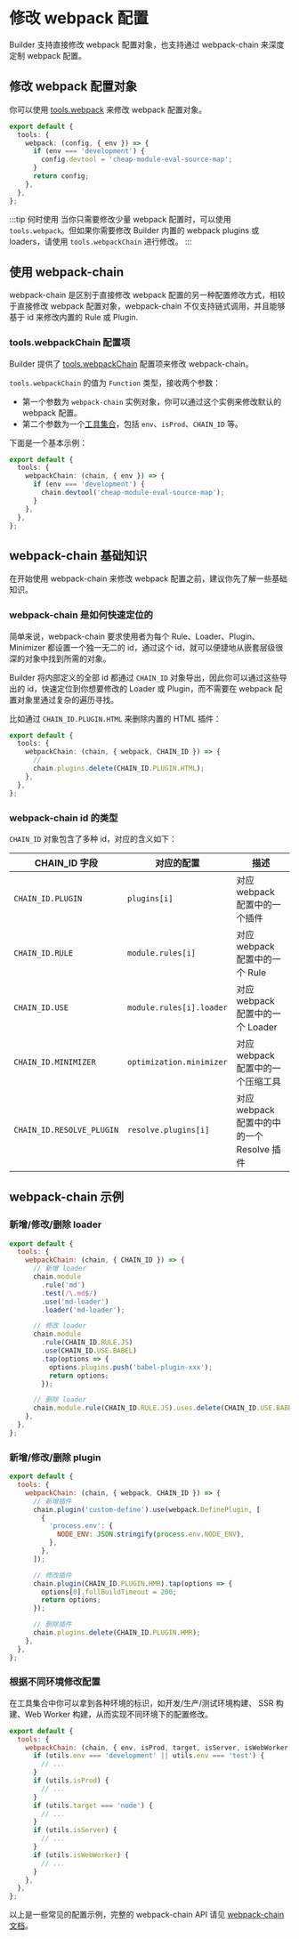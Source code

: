 # 修改 webpack 配置

Builder 支持直接修改 webpack 配置对象，也支持通过 webpack-chain 来深度定制 webpack 配置。

## 修改 webpack 配置对象

你可以使用 [tools.webpack](/api/config-tools.html#toolswebpack) 来修改 webpack 配置对象。

```ts
export default {
  tools: {
    webpack: (config, { env }) => {
      if (env === 'development') {
        config.devtool = 'cheap-module-eval-source-map';
      }
      return config;
    },
  },
};
```

:::tip 何时使用
当你只需要修改少量 webpack 配置时，可以使用 `tools.webpack`。但如果你需要修改 Builder 内置的 webpack plugins 或 loaders，请使用 `tools.webpackChain` 进行修改。
:::

## 使用 webpack-chain

webpack-chain 是区别于直接修改 webpack 配置的另一种配置修改方式，相较于直接修改 webpack 配置对象，webpack-chain 不仅支持链式调用，并且能够基于 id 来修改内置的 Rule 或 Plugin.

### tools.webpackChain 配置项

Builder 提供了 [tools.webpackChain](/api/config-tools.html#toolswebpackchain) 配置项来修改 webpack-chain。

`tools.webpackChain` 的值为 `Function` 类型，接收两个参数：

- 第一个参数为 `webpack-chain` 实例对象，你可以通过这个实例来修改默认的 webpack 配置。
- 第二个参数为一个[工具集合](/api/config-tools.html#工具集合-2)，包括 `env`、`isProd`、`CHAIN_ID` 等。

下面是一个基本示例：

```ts
export default {
  tools: {
    webpackChain: (chain, { env }) => {
      if (env === 'development') {
        chain.devtool('cheap-module-eval-source-map');
      }
    },
  },
};
```

## webpack-chain 基础知识

在开始使用 webpack-chain 来修改 webpack 配置之前，建议你先了解一些基础知识。

### webpack-chain 是如何快速定位的

简单来说，webpack-chain 要求使用者为每个 Rule、Loader、Plugin、Minimizer 都设置一个独一无二的 id，通过这个 id，就可以便捷地从嵌套层级很深的对象中找到所需的对象。

Builder 将内部定义的全部 id 都通过 `CHAIN_ID` 对象导出，因此你可以通过这些导出的 id，快速定位到你想要修改的 Loader 或 Plugin，而不需要在 webpack 配置对象里通过复杂的遍历寻找。

比如通过 `CHAIN_ID.PLUGIN.HTML` 来删除内置的 HTML 插件：

```ts
export default {
  tools: {
    webpackChain: (chain, { webpack, CHAIN_ID }) => {
      //
      chain.plugins.delete(CHAIN_ID.PLUGIN.HTML);
    },
  },
};
```

### webpack-chain id 的类型

`CHAIN_ID` 对象包含了多种 id，对应的含义如下：

| CHAIN_ID 字段             | 对应的配置               | 描述                                       |
| ------------------------- | ------------------------ | ------------------------------------------ |
| `CHAIN_ID.PLUGIN`         | `plugins[i]`             | 对应 webpack 配置中的一个插件              |
| `CHAIN_ID.RULE`           | `module.rules[i]`        | 对应 webpack 配置中的一个 Rule             |
| `CHAIN_ID.USE`            | `module.rules[i].loader` | 对应 webpack 配置中的一个 Loader           |
| `CHAIN_ID.MINIMIZER`      | `optimization.minimizer` | 对应 webpack 配置中的一个压缩工具          |
| `CHAIN_ID.RESOLVE_PLUGIN` | `resolve.plugins[i]`     | 对应 webpack 配置中的中的一个 Resolve 插件 |

## webpack-chain 示例

### 新增/修改/删除 loader

```js
export default {
  tools: {
    webpackChain: (chain, { CHAIN_ID }) => {
      // 新增 loader
      chain.module
        .rule('md')
        .test(/\.md$/)
        .use('md-loader')
        .loader('md-loader');

      // 修改 loader
      chain.module
        .rule(CHAIN_ID.RULE.JS)
        .use(CHAIN_ID.USE.BABEL)
        .tap(options => {
          options.plugins.push('babel-plugin-xxx');
          return options;
        });

      // 删除 loader
      chain.module.rule(CHAIN_ID.RULE.JS).uses.delete(CHAIN_ID.USE.BABEL);
    },
  },
};
```

### 新增/修改/删除 plugin

```js
export default {
  tools: {
    webpackChain: (chain, { webpack, CHAIN_ID }) => {
      // 新增插件
      chain.plugin('custom-define').use(webpack.DefinePlugin, [
        {
          'process.env': {
            NODE_ENV: JSON.stringify(process.env.NODE_ENV),
          },
        },
      ]);

      // 修改插件
      chain.plugin(CHAIN_ID.PLUGIN.HMR).tap(options => {
        options[0].fullBuildTimeout = 200;
        return options;
      });

      // 删除插件
      chain.plugins.delete(CHAIN_ID.PLUGIN.HMR);
    },
  },
};
```

### 根据不同环境修改配置

在工具集合中你可以拿到各种环境的标识，如开发/生产/测试环境构建、 SSR 构建、Web Worker 构建，从而实现不同环境下的配置修改。

```js
export default {
  tools: {
    webpackChain: (chain, { env, isProd, target, isServer, isWebWorker }) => {
      if (utils.env === 'development' || utils.env === 'test') {
        // ...
      }
      if (utils.isProd) {
        // ...
      }
      if (utils.target === 'node') {
        // ...
      }
      if (utils.isServer) {
        // ...
      }
      if (utils.isWebWorker) {
        // ...
      }
    },
  },
};
```

以上是一些常见的配置示例，完整的 webpack-chain API 请见 [webpack-chain 文档](https://github.com/neutrinojs/webpack-chain)。
